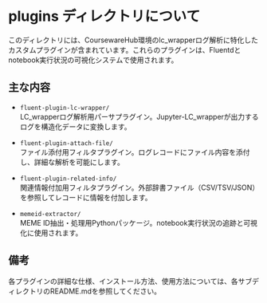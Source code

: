 # plugins ディレクトリについて

このディレクトリには、CoursewareHub環境のlc_wrapperログ解析に特化したカスタムプラグインが含まれています。これらのプラグインは、Fluentdとnotebook実行状況の可視化システムで使用されます。

## 主な内容

- `fluent-plugin-lc-wrapper/`  
  LC_wrapperログ解析用パーサプラグイン。Jupyter-LC_wrapperが出力するログを構造化データに変換します。

- `fluent-plugin-attach-file/`  
  ファイル添付用フィルタプラグイン。ログレコードにファイル内容を添付し、詳細な解析を可能にします。

- `fluent-plugin-related-info/`  
  関連情報付加用フィルタプラグイン。外部辞書ファイル（CSV/TSV/JSON）を参照してレコードに情報を付加します。

- `memeid-extractor/`  
  MEME ID抽出・処理用Pythonパッケージ。notebook実行状況の追跡と可視化に使用されます。

## 備考

各プラグインの詳細な仕様、インストール方法、使用方法については、各サブディレクトリのREADME.mdを参照してください。
